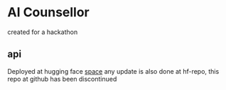 # AI Counsellor 
created for a hackathon
## api
Deployed at hugging face [space](https://arpit-bansal-llama-3-8b-counsellor-v0-5.hf.space/docs#)
any update is also done at hf-repo, this repo at github has been discontinued
